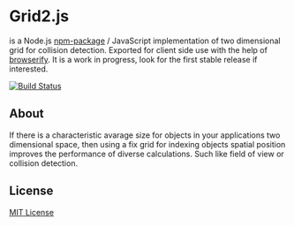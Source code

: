# Grid2.js
is a Node.js [npm-package][npm] / JavaScript implementation of two dimensional grid for collision detection. Exported for client side use with the help of [browserify][browserify].
It is a work in progress, look for the first stable release if interested.

[![Build Status][travis-img-src]][travis-a-href]

## About
If there is a characteristic avarage size for objects in your applications two dimensional space, then using a fix grid for indexing objects spatial position improves the performance of diverse calculations. Such like field of view or collision detection.

## License
[MIT License][git-LICENSE]

  [git-LICENSE]: LICENSE
  [travis-img-src]: https://travis-ci.org/p1100i/grid2.js.png?branch=master
  [travis-a-href]: https://travis-ci.org/p1100i/grid2.js
  [npm]: https://www.npmjs.org/package/grid2
  [browserify]: http://browserify.org/
  [github-quadtree2]: https://github.com/p1100i/quadtree2.js
